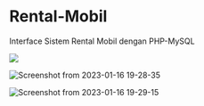 # Rental-Mobil
Interface Sistem Rental Mobil dengan PHP-MySQL

<img src="https://user-images.githubusercontent.com/100475822/212678257-679f087b-4251-4a62-b233-fd2188c369d1.png" style="width=300;">

![Screenshot from 2023-01-16 19-28-35](https://user-images.githubusercontent.com/100475822/212678380-b4f64c26-9a90-44e2-9964-df9f72ec5e3a.png)

![Screenshot from 2023-01-16 19-29-15](https://user-images.githubusercontent.com/100475822/212678472-95f23952-8bd8-45c0-b6ce-f7ef022bbfc7.png)
